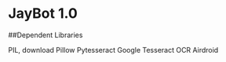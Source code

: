 JayBot 1.0
=========

##Dependent Libraries

PIL, download Pillow 
Pytesseract
Google Tesseract OCR
Airdroid
